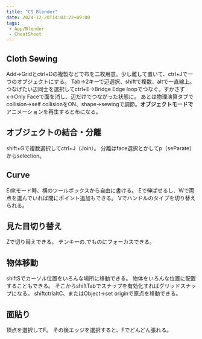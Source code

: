 ```yaml
---
title: "CS Blender"
date: 2024-12-20T14:03:22+09:00
tags:
 - App/Blender
 - CheatSheet
---
```


## Cloth Sewing
Add→Gridとctrl+Dの複製などで布を二枚用意。少し離して置いて、ctrl+Jで一つのオブジェクトにする。
Tab→2キーで辺選択、shiftで複数、altで一直線上。つなげたい辺同士を選択してctrl+E→Bridge Edge loopでつなぐ。すかさずx→Only Faceで面を消し、辺だけでつながった状態に。
あとは物理演算タブでcollision→self collisionをON、shape→sewingで調節。**オブジェクトモードで**アニメーションを再生すると布になる。

## オブジェクトの結合・分離
shift+Gで複数選択してctrl+J（Join）。
分離はface選択とかしてp（seParate）からselection。

## Curve
Editモード時、横のツールボックスから自由に書ける。
Eで伸ばせるし、Wで両点を選んでいれば間にポイント追加もできる。
Vでハンドルのタイプを切り替えられる。

## 見た目切り替え
Zで切り替えできる。
テンキーの.でものにフォーカスできる。

## 物体移動
shiftSでカーソル位置をいろんな場所に移動できる。
物体をいろんな位置に配置することもできる。
そこからshiftTabでスナップを有効化すればグリッドスナップになる。
shiftctrlaltC、またはObject→set originで原点を移動できる。

## 面貼り
頂点を選択してF。
その後エッジを選択すると、Fでどんどん張れる。